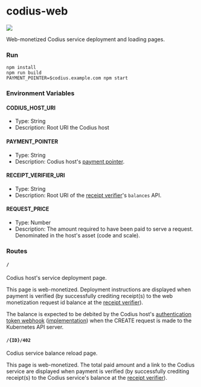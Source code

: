 # codius-web

![](https://github.com/codius/codius-web/workflows/Docker%20CI/badge.svg)

Web-monetized Codius service deployment and loading pages.

### Run

```
npm install
npm run build
PAYMENT_POINTER=$codius.example.com npm start
```

### Environment Variables

#### CODIUS_HOST_URI
* Type: String
* Description: Root URI the Codius host

#### PAYMENT_POINTER
* Type: String
* Description: Codius host's [payment pointer](https://paymentpointers.org/).

#### RECEIPT_VERIFIER_URI
* Type: String
* Description: Root URI of the [receipt verifier](https://github.com/coilhq/receipt-verifier)'s `balances` API.

#### REQUEST_PRICE
* Type: Number
* Description: The amount required to have been paid to serve a request. Denominated in the host's asset (code and scale).

### Routes

#### `/`
Codius host's service deployment page.

This page is web-monetized. Deployment instructions are displayed when payment is verified (by successfully crediting receipt(s) to the web monetization request id balance at the [receipt verifier](https://github.com/coilhq/receipt-verifier)).

The balance is expected to be debited by the Codius host's [authentication token webhook](https://kubernetes.io/docs/reference/access-authn-authz/authentication/#webhook-token-authentication) ([implementation](https://github.com/wilsonianb/codius-token-auth-webhook)) when the CREATE request is made to the Kubernetes API server.

#### `/{ID}/402`
Codius service balance reload page.

This page is web-monetized. The total paid amount and a link to the Codius service are displayed when payment is verified (by successfully crediting receipt(s) to the Codius service's balance at the [receipt verifier](https://github.com/coilhq/receipt-verifier)).
